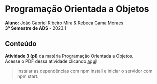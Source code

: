 # Programação Orientada a Objetos
**Aluno:** João Gabriel Ribeiro Mira & Rebeca Gama Moraes<br>
**3º Semestre de ADS** - 2023.1 <br>
 ## Conteúdo
 **Atividade 3 (pl)** da matéria Programação Orientada a Objetos. <br>
  Acesse o PDF dessa atividade clicando [aqui](https://github.com/JoaoGRMira/programacao-orientada-objetos/blob/main/Instru%C3%A7%C3%B5es/atviii-pl.pdf)!
 > Instalar as dependências com npm install e iniciar o servidor com npm start.
